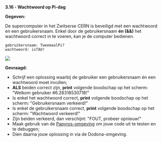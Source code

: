 **3.16 - Wachtwoord op Pi-dag**

**Gegeven:**

De supercomputer in het Zwitserse CERN is beveiligd met een wachtwoord en een gebruikersnaam. 
Enkel door de gebruikersnaam **én (&&)** het wachtwoord correct in te voeren, kan je de computer bedienen.

```
gebruikersnaam: TweemaalPi?
wachtwoord: isTAU!
```

<img src="https://cdn.mos.cms.futurecdn.net/r54xYPhTCu342XKUHLFCiU.jpg"/>

**Gevraagd:**

* Schrijf een oplossing waarbij de gebruiker een gebruikersnaam én een wachtwoord moet invullen;
* **ALS** beiden correct zijn, **print** volgende boodschap op het scherm: "Welkom gebruiker #6.28318530718!" 
* Is enkel het wachtwoord correct, **print** volgende boodschap op het scherm: "Gebruikersnaam verkeerd!"
* Is enkel de gebruikersnaam correct, **print** volgende boodschap op het scherm: "Wachtwoord verkeerd!" 
* Zijn beiden verkeerd, dan verschijnt: "FOUT, probeer opnieuw!" 
* Maak gebruik van de [Papyros-omgeving](https://papyros.dodona.be/?locale=nl&language=JavaScript) om jouw code uit te testen en te debuggen;
* Dien daarna jouw oplossing in via de Dodona-omgeving. 